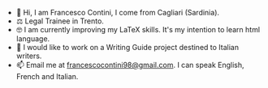 - 👋 Hi, I am Francesco Contini, I come from Cagliari (Sardinia).
- ⚖️ Legal Trainee in Trento.
- 🤓 I am currently improving my LaTeX skills. It's my intention to learn html language.
- 🌱 I would like to work on a Writing Guide project destined to Italian writers.
- 📫 Email me at francescocontini98@gmail.com. I can speak English, French and Italian.

<!---
francesco-contini/francesco-contini is a ✨ special ✨ repository because its `README.md` (this file) appears on your GitHub profile.
You can click the Preview link to take a look at your changes.
--->
